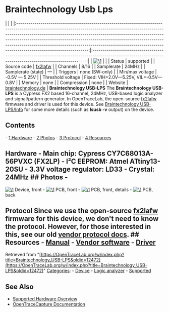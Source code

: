 # Braintechnology Usb Lps

| | | |:-----------------------------------------------------------------------------------------------------------------------------------------------------------------------------------------------------------------------------------------------------------------------------------------------------------------------------------------------------------------------------------------------------------------------------------------:|:---------------------------------------------------------------------------------------------------------------------------------------------------------:| | [![\1](../../assets/hardware/general/\2)](./File:Braintechnology_usb_lps.png.html) | | | Status | supported | | Source code | [fx2lafw](http://github.com/OpenTraceLab/?p=OpenTraceCapture.git;a=tree;f=src/hardware/fx2lafw) | | Channels | 8/16 | | Samplerate | 24MHz | | Samplerate (state) | — | | Triggers | none (SW-only) | | Min/max voltage | -0.5V — 5.25V | | Threshold voltage | Fixed: VIH=2.0V—5.25V, VIL=-0.5V—0.8V | | Memory | none | | Compression | none | | Website | [braintechnology.de](http://www.braintechnology.de/webshop/catalog/product_info.php?&products_id=105) | **Braintechnology USB-LPS** The **Braintechnology USB-LPS** is a Cypress FX2 based 16-channel, 24MHz, USB-based logic analyzer and signal/pattern generator. In OpenTraceLab, the open-source [fx2lafw](Fx2lafw.html "Fx2lafw") firmware and driver is used for this device. See [Braintechnology USB-LPS/Info](Braintechnology_USB-LPS/Info.html "Braintechnology USB-LPS/Info") for some more details (such as **lsusb -v** output) on the device. 
## Contents 
\- [1 Hardware](Braintechnology_USB-LPS.html#Hardware) \- [2 Photos](Braintechnology_USB-LPS.html#Photos) \- [3 Protocol](Braintechnology_USB-LPS.html#Protocol) \- [4 Resources](Braintechnology_USB-LPS.html#Resources) 
## Hardware \- **Main chip:** Cypress CY7C68013A-56PVXC (FX2LP) \- **I²C EEPROM**: Atmel ATtiny13-20SU \- **3.3V voltage regulator**: LD33 \- **Crystal**: 24MHz ## Photos \- 
[![\1](../../assets/hardware/general/\2)](./File:Braintechnology_usb_lps.jpg.html)
Device, front
\- 
[![\1](../../assets/hardware/general/\2)](./File:Braintechnology_usb_lps_pcb_front.jpg.html)
PCB, front
\- 
[![\1](../../assets/hardware/general/\2)](./File:Braintechnology_usb_lps_pcb_front_details.jpg.html)
PCB, front, details
\- 
[![\1](../../assets/hardware/general/\2)](./File:Braintechnology_usb_lps_pcb_back.jpg.html)
PCB, back
## Protocol Since we use the open-source [fx2lafw](Fx2lafw.html "Fx2lafw") firmware for this device, we don't need to know the protocol. However, for those interested in this, see our old [vendor protocol docs](Braintechnology_USB-LPS/Info.html#Vendor_USB_protocol "Braintechnology USB-LPS/Info"). ## Resources \- [Manual](http://www.braintechnology.de/downstat18/download.php?file=lps_doc.pdf) \- [Vendor software](http://www.braintechnology.de/downstat18/download.php?file=lpssetup10723.exe) \- [Driver](http://www.braintechnology.de/downstat18/download.php?file=lpsdriver_32_64bit.zip)
Retrieved from "[https://OpenTraceLab.org/w/index.php?title=Braintechnology_USB-LPS&oldid=12472](https://OpenTraceLab.org/w/index.php?title=Braintechnology_USB-LPS&oldid=12472)" 
[Categories](specialcategories-specialcategories.md): \- [Device](./Category:Device.html "Category:Device") \- [Logic analyzer](./Category:Logic_analyzer.html "Category:Logic analyzer") \- [Supported](./Category:Supported.html "Category:Supported")

## See Also
- [Supported Hardware Overview](../supported-hardware.md)
- [OpenTraceCapture Documentation](../../opentracecapture/overview.md)
